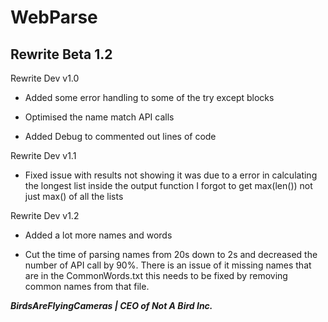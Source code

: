 # WebParse

## Rewrite Beta 1.2

Rewrite Dev v1.0

- Added some error handling to some of the try except blocks

- Optimised the name match API calls

- Added Debug to commented out lines of code


Rewrite Dev v1.1

- Fixed issue with results not showing it was due to a error in calculating the longest list inside the output function I forgot to get max(len()) not just max() of all the lists


Rewrite Dev v1.2

- Added a lot more names and words

- Cut the time of parsing names from 20s down to 2s and decreased the number of API call by 90%. There is an issue of it missing names that are in the CommonWords.txt this needs to be fixed by removing common names from that file.

***BirdsAreFlyingCameras | CEO of Not A Bird Inc.***

  
  
